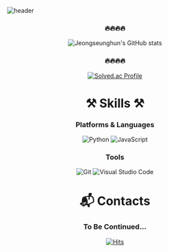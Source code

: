 ![header](https://capsule-render.vercel.app/api?type=waving&color=gradient&height=300&section=header&text=Seunghun%20Jeong&fontSize=90)

<div align="center">

### 🔥🔥🔥🔥


![Jeongseunghun's GitHub stats](https://github-readme-stats.vercel.app/api?username=Jeongseunghun&show_icons=true&theme=tokyonight&count_private=true)
  
### 🔥🔥🔥🔥

[![Solved.ac Profile](http://mazassumnida.wtf/api/v2/generate_badge?boj=seunghun311)](https://solved.ac/seunghun311/)

# ⚒️ Skills ⚒️
### Platforms & Languages
![Python](https://img.shields.io/badge/Python-3776AB.svg?&style=for-the-badge&logo=Python&logoColor=white)
![JavaScript](https://img.shields.io/badge/JavaScript-F7DF1E.svg?&style=for-the-badge&logo=JavaScript&logoColor=white)


### Tools
![Git](https://img.shields.io/badge/Git-F05032.svg?&style=for-the-badge&logo=Git&logoColor=white)
![Visual Studio Code](https://img.shields.io/badge/Visual%20Studio%20Code-007ACC.svg?&style=for-the-badge&logo=Visual%20Studio%20Code&logoColor=white)



# :mailbox_with_mail: Contacts
### To Be Continued...

  
  
[![Hits](https://hits.seeyoufarm.com/api/count/incr/badge.svg?url=https%3A%2F%2Fgithub.com%2FJeongseunghun&count_bg=%23A0D9F9&title_bg=%2393BAF9&icon=&icon_color=%23E7E7E7&title=hits&edge_flat=false)](https://hits.seeyoufarm.com)

</div>
